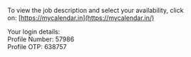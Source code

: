 To view the job description and select your availability, click on: [https://mycalendar.in](https://mycalendar.in/)

Your login details:  
Profile Number: 57986  
Profile OTP: 638757